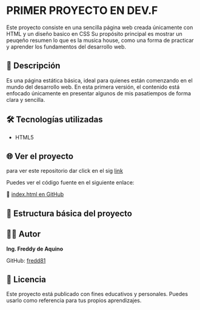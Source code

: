 # PRIMER PROYECTO EN DEV.F

Este proyecto consiste en una sencilla página web creada únicamente con HTML y un diseño basico en CSS Su propósito principal es mostrar un peuqeño resumen lo que es la musica house, como una forma de practicar y aprender los fundamentos del desarrollo web.

## 🚀 Descripción

Es una página estática básica, ideal para quienes están comenzando en el mundo del desarrollo web. En esta primera versión, el contenido está enfocado únicamente en presentar algunos de mis pasatiempos de forma clara y sencilla.

## 🛠 Tecnologías utilizadas

- HTML5

## 🌐 Ver el proyecto

para ver este repositorio dar click en el sig [link]()

Puedes ver el código fuente en el siguiente enlace:

🔗 [index.html en GitHub](https://github.com/fredd81/PF-MODULO1/blob/master/index.html)

## 📂 Estructura básica del proyecto

## 👨‍💻 Autor

**Ing. Freddy de Aquino**

GitHub: [fredd81](https://github.com/fredd81)

## 📄 Licencia

Este proyecto está publicado con fines educativos y personales. Puedes usarlo como referencia para tus propios aprendizajes.
